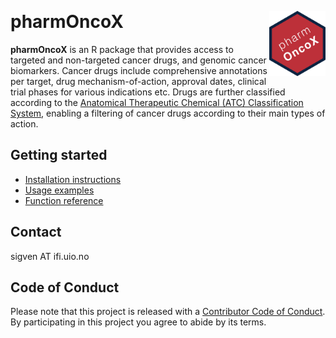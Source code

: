&nbsp;

# pharmOncoX <a href="https://sigven.github.io/pharmOncoX/"><img src="man/figures/logo.png" align="right" height="104" width="90"/></a>

**pharmOncoX** is an R package that provides access to targeted and non-targeted cancer drugs, and genomic cancer biomarkers. Cancer drugs include comprehensive annotations per target, drug mechanism-of-action, approval dates, clinical trial phases for various indications etc. Drugs are further classified according to the [Anatomical Therapeutic Chemical (ATC) Classification System](https://www.whocc.no/atc_ddd_index/), enabling a filtering of cancer drugs according to their main types of action.


## Getting started

* [Installation instructions](https://sigven.github.io/pharmOncoX/articles/pharmOncoX.html#installation)
* [Usage examples](https://sigven.github.io/pharmOncoX/articles/pharmOncoX.html#retrieval-of-drugs---examples)
* [Function reference](https://sigven.github.io/pharmOncoX/reference/)

## Contact

sigven AT ifi.uio.no

## Code of Conduct

Please note that this project is released with a [Contributor Code of Conduct](https://github.com/sigven/pharmOncoX/blob/main/.github/CODE_OF_CONDUCT.md). By participating in this project you agree to abide by its terms.


